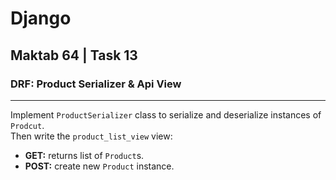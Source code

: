 # Django
## Maktab 64 | Task 13
### DRF: Product Serializer & Api View

----
Implement `ProductSerializer` class to serialize and deserialize instances of `Prodcut`.  
Then write the `product_list_view` view:
- **GET:** returns list of `Product`s.
- **POST:** create new `Product` instance.